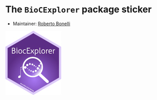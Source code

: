 # The `BioCExplorer` package sticker

* Maintainer: [Roberto Bonelli](https://github.com/Robbie90/)

<img src=BioCExplorer.png height="200">
